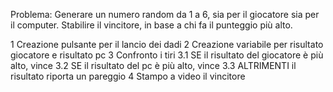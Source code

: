 Problema: Generare un numero random da 1 a 6, sia per il giocatore sia per il computer. Stabilire il vincitore, in base a chi fa il punteggio più alto.

1 Creazione pulsante per il lancio dei dadi
2 Creazione variabile per risultato giocatore e risultato pc 
3 Confronto i tiri
    3.1 SE il risultato del giocatore è più alto, vince 
    3.2 SE il risultato del pc è più alto, vince
    3.3 ALTRIMENTI il risultato riporta un pareggio
4 Stampo a video il vincitore